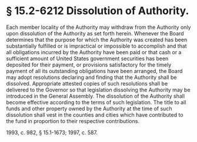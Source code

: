 # § 15.2-6212 Dissolution of Authority.

<p>Each member locality of the Authority may withdraw from the Authority only upon dissolution of the Authority as set forth herein. Whenever the Board determines that the purpose for which the Authority was created has been substantially fulfilled or is impractical or impossible to accomplish and that all obligations incurred by the Authority have been paid or that cash or a sufficient amount of United States government securities has been deposited for their payment, or provisions satisfactory for the timely payment of all its outstanding obligations have been arranged, the Board may adopt resolutions declaring and finding that the Authority shall be dissolved. Appropriate attested copies of such resolutions shall be delivered to the Governor so that legislation dissolving the Authority may be introduced in the General Assembly. The dissolution of the Authority shall become effective according to the terms of such legislation. The title to all funds and other property owned by the Authority at the time of such dissolution shall vest in the counties and cities which have contributed to the fund in proportion to their respective contributions.</p><p>1993, c. 982, § 15.1-1673; 1997, c. 587.</p>